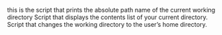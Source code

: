 this is the script that prints the absolute path name of the current working directory
Script that displays the contents list of your current directory.
Script that changes the working directory to the user’s home directory.
